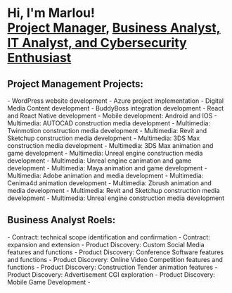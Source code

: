 <h1>Hi, I'm Marlou! <br/><a href="https://github.com/MarlouQ">Project Manager</a>, <a href="https://www.linkedin.com/in/marlou-queniahan-22b34461">Business Analyst, IT Analyst, and Cybersecurity Enthusiast</a>

<h2> Project Management Projects:</h2>
- WordPress website development 
- Azure project implementation
- Digital Media Content development
- BuddyBoss integration development
- React and React Native development
- Mobile development: Android and IOS
- Multimedia: AUTOCAD construction media development
- Multimedia: Twinmotion construction media development
- Multimedia: Revit and Sketchup construction media development
- Multimedia: 3DS Max construction media development
- Multimedia: 3DS Max animation and game development
- Multimedia: Unreal engine construction media development
- Multimedia: Unreal engine canimation and game development
- Multimedia: Maya animation and game development
- Multimedia: Adobe animation and media development
- Multimedia: Cenima4d animation development
- Multimedia: Zbrush animation and media development
- Multimedia: Revit and Sketchup construction media development
- Multimedia: Unreal engine construction media development

<h2> Business Analyst Roels:</h2>
- Contract: technical scope identification and confirmation
- Contract: expansion and extension
- Product Discovery: Custom Social Media features and functions
- Product Discovery: Conference Software features and functions
- Product Discovery: Online Video Competition features and functions
- Product Discovery: Construction Tender animation features
- Product Discovery: Advertisement CGI exploration
- Product Discovery: Mobile Game Development
- 

[linkedin]: https://www.linkedin.com/in/marlou-queniahan-22b34461

<!--
**joshmadakor1/joshmadakor1** is a ✨ _special_ ✨ repository because its `README.md` (this file) appears on your GitHub profile.

Here are some ideas to get you started:

- 🔭 I’m currently working on ...
- 🌱 I’m currently learning ...
- 👯 I’m looking to collaborate on ...
- 🤔 I’m looking for help with ...
- 💬 Ask me about ...
- 📫 How to reach me: ...
- 😄 Pronouns: ...
- ⚡ Fun fact: ...
-->
